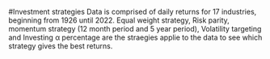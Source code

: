 #Investment strategies
Data is comprised of daily returns for 17 industries, beginning from 1926 until 2022. Equal weight strategy, Risk parity, momentum strategy (12 month period and 5 year period),
Volatility targeting and Investing α percentage are the straegies applie to the data to see which strategy gives the best returns.
